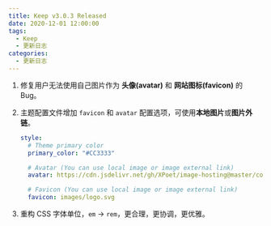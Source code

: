 ```yaml
---
title: Keep v3.0.3 Released
date: 2020-12-01 12:00:00
tags:
  - Keep
  - 更新日志
categories:
  - 更新日志
---
```


1. 修复用户无法使用自己图片作为 **头像(avatar)** 和 **网站图标(favicon)** 的 Bug。

1. 主题配置文件增加 `favicon` 和 `avatar` 配置选项，可使用**本地图片**或**图片外链**。

   ```yml
   style:
     # Theme primary color
     primary_color: "#CC3333"

     # Avatar (You can use local image or image external link)
     avatar: https://cdn.jsdelivr.net/gh/XPoet/image-hosting@master/common-use/avatar.jpg

     # Favicon (You can use local image or image external link)
     favicon: images/logo.svg
   ```

1. 重构 CSS 字体单位，`em` -> `rem`，更合理，更协调，更优雅。
